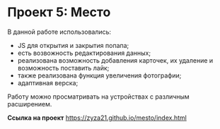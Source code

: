 # Проект 5: Место

В данной работе использовались:
* JS для открытия и закрытия попапа;
* есть возвожность редактирования данных;
* реализована возможность добавления карточек, их удаление и возможность поставить лайк;
* также реализована функция увеличения фотографии;
* адаптивная верска;

Работу можно просматривать на устройствах с различным расширением.

**Ссылка на проект**
https://zyza21.github.io/mesto/index.html

